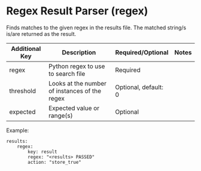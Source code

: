 # Regex Result Parser (regex)

Finds matches to the given regex in the results file. The matched string/s is/are
returned as the result. 

| Additional Key | Description | Required/Optional | Notes |
| -------------- | -----------| ------------------- | -----|
| regex | Python regex to use to search file | Required | |
|threshold | Looks at the number of instances of the regex | Optional, default: 0
| expected | Expected value or range(s) | Optional | 

Example:
```
results:
    regex:
        key: result
        regex: "<results> PASSED"
        action: "store_true"
```